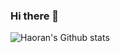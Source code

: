 ### Hi there 👋

<!--
**ranery/ranery** is a ✨ _special_ ✨ repository because its `README.md` (this file) appears on your GitHub profile.

Here are some ideas to get you started:

- 🔭 I’m currently working on ...
- 🌱 I’m currently learning ...
- 👯 I’m looking to collaborate on ...
- 🤔 I’m looking for help with ...
- 💬 Ask me about ...
- 📫 How to reach me: ...
- 😄 Pronouns: ...
- ⚡ Fun fact: ...
-->

<!-- ![Haoran's Language stats](https://github-readme-stats-git-master-rstaa-rickstaa.vercel.app/api/top-langs/?username=ranery&layout=compact&langs_count=10&hide_border=1&role=OWNER) -->

<!-- [![Haoran's GitHub stats](https://github-readme-stats.vercel.app/api?username=ranery&orgs=RICE-EIC)](https://github.com/anuraghazra/github-readme-stats) -->

![Haoran's Github stats](https://github-readme-stats-git-master-rstaa-rickstaa.vercel.app/api?username=ranery&show_icons=true&count_private=true&line_height=28&hide_border=1&include_all_commits=true&card_width=450&role=OWNER,COLLABORATOR&exclude_repo=github-readme-stats)

